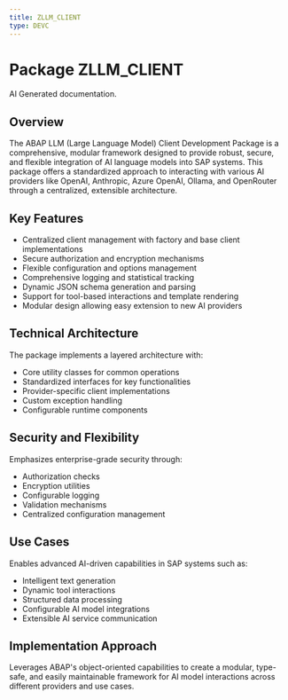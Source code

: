 ```yaml
---
title: ZLLM_CLIENT
type: DEVC
---
```


# Package ZLLM_CLIENT

AI Generated documentation.
## Overview
The ABAP LLM (Large Language Model) Client Development Package is a comprehensive, modular framework designed to provide robust, secure, and flexible integration of AI language models into SAP systems. This package offers a standardized approach to interacting with various AI providers like OpenAI, Anthropic, Azure OpenAI, Ollama, and OpenRouter through a centralized, extensible architecture.

## Key Features
- Centralized client management with factory and base client implementations
- Secure authorization and encryption mechanisms
- Flexible configuration and options management
- Comprehensive logging and statistical tracking
- Dynamic JSON schema generation and parsing
- Support for tool-based interactions and template rendering
- Modular design allowing easy extension to new AI providers

## Technical Architecture
The package implements a layered architecture with:
- Core utility classes for common operations
- Standardized interfaces for key functionalities
- Provider-specific client implementations
- Custom exception handling
- Configurable runtime components

## Security and Flexibility
Emphasizes enterprise-grade security through:
- Authorization checks
- Encryption utilities
- Configurable logging
- Validation mechanisms
- Centralized configuration management

## Use Cases
Enables advanced AI-driven capabilities in SAP systems such as:
- Intelligent text generation
- Dynamic tool interactions
- Structured data processing
- Configurable AI model integrations
- Extensible AI service communication

## Implementation Approach
Leverages ABAP's object-oriented capabilities to create a modular, type-safe, and easily maintainable framework for AI model interactions across different providers and use cases.

